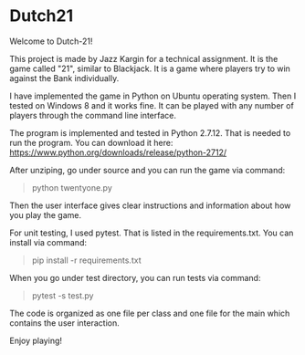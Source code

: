 # Dutch21

Welcome to Dutch-21!

This project is made by Jazz Kargin for a technical assignment.
It is the game called "21", similar to Blackjack. It is a game where players try to win against the Bank individually.

I have implemented the game in Python on Ubuntu operating system. Then I tested on Windows 8 and it works fine.
It can be played with any number of players through the command line interface.

The program is implemented and tested in Python 2.7.12. That is needed to run the program.
You can download it here: 
https://www.python.org/downloads/release/python-2712/

After unziping, go under source and you can run the game via command:

> python twentyone.py

Then the user interface gives clear instructions and information about how you play the game.

For unit testing, I used pytest. That is listed in the requirements.txt. You can install via command:

> pip install -r requirements.txt

When you go under test directory, you can run tests via command:

> pytest -s test.py

The code is organized as one file per class and one file for the main which contains the user interaction.

Enjoy playing!
